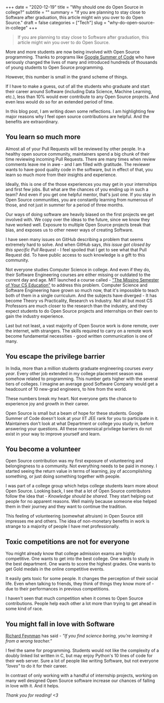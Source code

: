 +++
date = "2020-12-19"
title = "Why should one do Open Source in college?"
subtitle = ""
summary = "If you are planning to stay close to Software after graduation, this article might win you over to do Open Source."
draft = false
categories = ["Tech"]
slug = "why-do-open-source-in-college"
+++

> If you are planning to stay close to Software after graduation, this article might win you over to do Open Source.

More and more students are now being involved with Open Source programming. Thanks to programs like [Google Summer of Code](https://en.wikipedia.org/wiki/Google_Summer_of_Code) who have seriously changed the lives of many and introduced hundreds of thousands of young students to Open Source programming.

However, this number is small in the grand scheme of things.

If I have to make a guess, out of all the students who graduate and start their career around Software (including Data Science, Machine Learning, etc.), less than 10% would ever contribute to any Open Source projects. And even less would do so for an extended period of time.

In this blog post, I am writing down some reflections. I am highlighting few major reasons why I feel open source contributions are helpful. And the benefits are extraordinary.

## You learn so much more

Almost all of your Pull Requests will be reviewed by other people. In a healthy open source community, maintainers spend a big chunk of their time reviewing incoming Pull Requests. There are many times when review comments leave me in awe - and I am filled with gratitude. The reviewer wants to have good quality code in the software, but in effect of that, you learn so much more from their insights and experience.

Ideally, this is one of the those experiences you may get in your internships and first few jobs. But what are the chances of you ending up in such a team? And even if you get one helpful mentor, that's just one. If you stay in Open Source communities, you are constantly learning from numerous of those, and not just in summer for a period of three months.

Our ways of doing software are heavily biased on the first projects we get involved with. We copy over the ideas to the future, since we know they have worked well. Exposure to multiple Open Source projects break that bias, and exposes us to other newer ways of creating Software.

I have seen many issues on GitHub describing a problem that seems extremely hard to solve. And when GitHub says, _this issue got closed by this specific Pull Request_ - I feel spoiled that I get to see what that Pull Request did. To have public access to such knowledge is a gift to this community.

Not everyone studies Computer Science in college. And even if they do, their Software Engineering courses are either missing or outdated to the current day and age. MIT launched a course called - ["The Missing Semester of Your CS Education"](https://missing.csail.mit.edu/) to address this problem. Computer Science and Software Engineering have grown so much now, that it's impossible to teach both of them in a single curriculum. And the subjects have diverged - It has become Theory vs Practicality, Research vs Industry. Not all but most CS Professors are much closer to the research than the industry, and they expect students to do Open Source projects and internships on their own to gain the industry experience.

Last but not least, a vast majority of Open Source work is done remote, over the internet, with strangers. The skills required to carry on a remote work become fundamental necessities - good written communication is one of many.

## You escape the privilege barrier

In India, more than a million students graduate engineering courses _every year_. Every other job extended in my college placement season was somehow related to programming. This number gets higher with the several tiers of colleges. I imagine an average good Software Company would get a headcount of 10 new-grad engineers, to hire from the world.

These numbers break my heart. Not everyone gets the chance to experience joy and growth in their career.

Open Source is small but a beam of hope for these students. Google Summer of Code doesn't look at your IIT JEE rank for you to participate in it. Maintainers don't look at what Department or college you study in, before answering your questions. All these nonsensical privilege barriers do not exist in your way to improve yourself and learn.

## You become a volunteer

Open Source contribution was my first exposure of volunteering and belongingness to a community. Not everything needs to be paid in money. I started seeing the return value in terms of learning, joy of accomplishing something, or just doing something together with people.

I was part of a college group which helps college students learn more about Open Source. Looking back, I see that a lot of Open Source contributors follow the idea that - _Knowledge should be shared_. They start helping out people for no apparent reasons. Well mainly because someone else helped them in their journey and they want to continue the tradition.

This feeling of volunteering (somewhat altruism) in Open Source still impresses me and others. The idea of non-monetary benefits in work is strange to a majority of people I have met professionally.

## Toxic competitions are not for everyone

You might already know that college admission exams are highly competitive. One wants to get into the best college. One wants to study in the best department. One wants to score the highest grades. One wants to get Gold medals in the online competitive events.

It easily gets toxic for some people. It changes the perception of their social life. Even when talking to friends, they think of things they know more of - due to their performances in previous competitions.

I haven't seen that much competition when it comes to Open Source contributions. People help each other a lot more than trying to get ahead in some kind of race.

## You might fall in love with Software

[Richard Feynman](https://en.wikipedia.org/wiki/Richard_Feynman) has said - _"If you find science boring, you're learning it from a wrong teacher."_

I feel the same for programming. Students would not like the complexity of a doubly linked list written in C, but may enjoy Python's 10 lines of code for their web server. Sure a lot of people like writing Software, but not everyone _"loves"_ to do it for their career.

In contrast of only working with a handful of internship projects, working on many well designed Open Source software increase our chances of falling in love with it. And it helps.

_Thank you for reading! <3_

